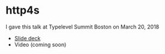 # http4s

I gave this talk at Typelevel Summit Boston on March 20, 2018

- [Slide deck](https://rossabaker.github.io/boston-http4s/#2)
- Video (coming soon)


